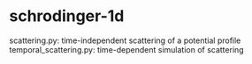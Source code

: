 # schrodinger-1d

scattering.py: time-independent scattering of a potential profile
temporal_scattering.py: time-dependent simulation of scattering